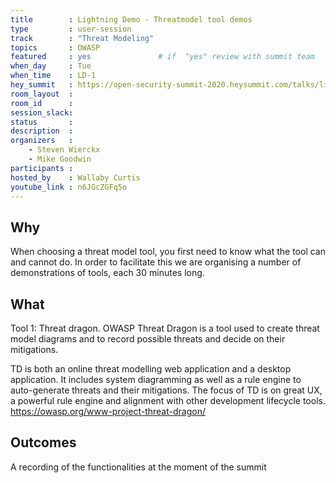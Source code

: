 ```yaml
---
title        : Lightning Demo - Threatmodel tool demos  
type         : user-session
track        : "Threat Modeling"
topics       : OWASP
featured     : yes               # if  "yes" review with summit team
when_day     : Tue
when_time    : LD-1
hey_summit   : https://open-security-summit-2020.heysummit.com/talks/lightning-demo-threatmodel-tool-demos-1pm-bst/
room_layout  :
room_id      : 
session_slack: 
status       : 
description  : 
organizers   :
    - Steven Wierckx
    - Mike Goodwin
participants :
hosted_by    : Wallaby Curtis
youtube_link : n6JGcZGFq5o
---
```


## Why
When choosing a threat model tool, you first need to know what the tool can and cannot do. In order to facilitate this we are organising a number of demonstrations of tools, each 30 minutes long.

## What
Tool 1: Threat dragon.
OWASP Threat Dragon is a tool used to create threat model diagrams and to record possible threats and decide on their mitigations.

TD is both an online threat modelling web application and a desktop application. It includes system diagramming as well as a rule engine to auto-generate threats and their mitigations. The focus of TD is on great UX, a powerful rule engine and alignment with other development lifecycle tools.
https://owasp.org/www-project-threat-dragon/

## Outcomes
A recording of the functionalities at the moment of the summit

